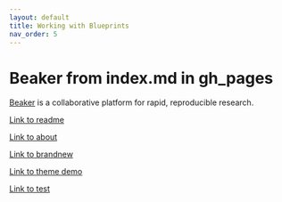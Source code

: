 ```yaml
---
layout: default
title: Working with Blueprints
nav_order: 5
---
```


# Beaker from index.md in gh_pages

[Beaker](https://beaker-pub.allenai.org) is a collaborative platform for
rapid, reproducible research.

[Link to readme](README.md)

[Link to about](about.md)

[Link to brandnew](brandnew.md)

[Link to theme demo](style.md)

[Link to test](test.html)

